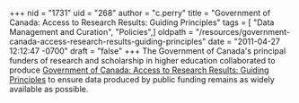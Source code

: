 +++
nid = "1731"
uid = "268"
author = "c.perry"
title = "Government of Canada: Access to Research Results: Guiding Principles"
tags = [ "Data Management and Curation", "Policies",]
oldpath = "/resources/government-canada-access-research-results-guiding-principles"
date = "2011-04-27 12:12:47 -0700"
draft = "false"
+++
The Government of Canada's principal funders of research and
scholarship in higher education collaborated to produce [Government of
Canada: Access to Research Results: Guiding
Principles](http://www.science.gc.ca/default.asp?Lang=En&n=9990CB6B-1)
to ensure data produced by public funding remains as widely available as
possible.
